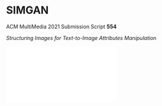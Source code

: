 # SIMGAN

ACM MultiMedia 2021 Submission Script **554**


*Structuring Images for Text-to-Image Attributes Manipulation*

![avatar](/images/framework.pdf)

